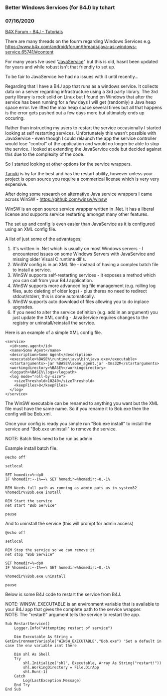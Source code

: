 ### Better Windows Services (for B4J) by tchart
### 07/16/2020
[B4X Forum - B4J - Tutorials](https://www.b4x.com/android/forum/threads/120190/)

There are many threads on the fourm regarding Windows Services e.g. <https://www.b4x.com/android/forum/threads/java-as-windows-service.65741/#content>  
  
For many years Ive used "[JavaService](http://www.multiplan.co.uk/software/javaservice/docs/description.html)" but this is old, hasnt been updated for years and while robust isn't that friendly to set up.  
  
To be fair to JavaService Ive had no issues with it until recently…  
  
Regarding that I have a B4J app that runs as a windows service. It collects data on a server regarding infrastructure using a 3rd party library. The 3rd party library is rock solid on Linux but I found on Windows that after the service has been running for a few days I will get (randomly) a Java heap space error. Ive lifted the max heap space several times but all that happens is the error gets pushed out a few days more but ultimately ends up occuring.  
  
Rather than instructing my users to restart the service occasionally I started looking at self restarting services. Unfortunately this wasn't possible with JavaService - even though I could relaunch the app the service controller would lose "control" of the application and would no longer be able to stop the service. I looked at extending the JavaService code but decided against this due to the complexity of the code.  
  
So I started looking at other options for the service wrappers.  
  
[Tanuki](https://wrapper.tanukisoftware.com/doc/english/download.jsp) is by far the best and has the restart ability, however unless your project is open source you require a commerical license which is very very expensive.  
  
After doing some research on alternative Java service wrappers I came across WinSW - <https://github.com/winsw/winsw>  
  
WinSW is an open source service wrapper written in .Net. It has a liberal license and supports service restarting amongst many other features.  
  
The set up and config is even easier than JavaService as it is configured using an XML config file.  
  
A list of just some of the advantages;  
  
1. It's written in .Net which is usually on most Windows servers - I encountered issues on some Windows Servers with JavaService and missing older Visual C runtime dll's.  
2. WinSW config is in an XML file - instead of having a complex batch file to install a service.  
3. WinSW supports self-restarting services - it exposes a method which you can call from your B4J application.  
4. WinSW supports more advanced log file management (e.g. rolling log files, auto deleting of older logs) - plus theres no need to redirect stdout/stderr, this is done automatically.  
5. WinSW supports auto download of files allowing you to do inplace upgrades.  
6. If you need to alter the service definition (e.g. add in an argument) you just update the XML config - JavaService requires changes to the registry or uninstall/reinstall the service.  
  
Here is an example of a simple XML config file.  
  

```B4X
<service>  
  <id>some.agent</id>  
  <name>Some Agent</name>  
  <description>Some Agent</description>  
  <executable>%BASE%\runtime\java\bin\java.exe</executable>  
  <startarguments>-jar %BASE%\some_agent.jar -Xms32M</startarguments>  
  <workingdirectory>%BASE%</workingdirectory>  
  <logpath>%BASE%\logs</logpath>  
  <log mode="roll-by-size">  
    <sizeThreshold>10240</sizeThreshold>  
    <keepFiles>8</keepFiles>  
  </log>  
</service>
```

  
  
The WinSW executable can be renamed to anything you want but the XML file must have the same name. So if you rename it to Bob.exe then the config will be Bob.xml.  
  
Once your config is ready you simple run "Bob.exe install" to install the service and "Bob.exe uninstall" to remove the service.  
  
NOTE: Batch files need to be run as admin  
  
Example install batch file.  
  

```B4X
@echo off  
  
setlocal  
  
SET homedir=%~dp0  
IF %homedir:~-1%==\ SET homedir=%homedir:~0,-1%  
  
REM Needs full path as running as admin puts us in system32  
%homedir%\Bob.exe install  
  
REM Start the service  
net start "Bob Service"  
  
pause
```

  
  
And to uninstall the service (this will prompt for admin access)  
  

```B4X
@echo off  
  
setlocal  
  
REM Stop the service so we can remove it  
net stop "Bob Service"  
  
SET homedir=%~dp0  
IF %homedir:~-1%==\ SET homedir=%homedir:~0,-1%  
  
%homedir%\Bob.exe uninstall  
  
pause
```

  
  
Below is some B4J code to restart the service from B4J.  
  
NOTE: WINSW\_EXECUTABLE is an environment variable that is available to your B4J app that gives the complete path to the service wrapper.  
NOTE: The "restart!" argument tells the service to restart the app.  
  

```B4X
Sub RestartService()  
    Logger.Info("Attempting restart of service")  
  
    Dim Executable As String = GetEnvironmentVariable("WINSW_EXECUTABLE","Bob.exe") 'Set a default in case the env variable isnt there  
  
    Dim shl As Shell  
    Try  
        shl.Initialize("shl", Executable, Array As String("restart!"))  
        shl.WorkingDirectory = File.DirApp  
        shl.Run(-1)  
    Catch  
        Log(LastException.Message)  
    End Try  
End Sub
```